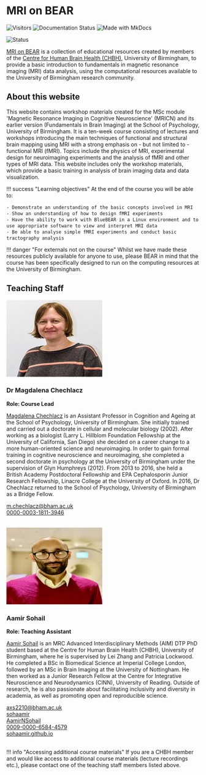 # MRI on BEAR 

<!-- Visitor Count and Documentation Info -->
![Visitors](https://pageview.vercel.app/?github_user=chbh-opensource) ![Documentation Status](https://img.shields.io/badge/docs-passing-brightgreen) ![Made with MkDocs](https://img.shields.io/badge/Made%20with-MkDocs-blue)

![Status](https://img.shields.io/badge/Status-Work%20in%20Progress%20|%20Pre--release-orange)

[MRI on BEAR](https://github.com/chbh-opensource/mri-on-bear-edu) is a collection of educational resources created by members of the [Centre for Human Brain Health (CHBH)](https://www.birmingham.ac.uk/research/centre-for-human-brain-health), University of Birmingham, to provide a basic introduction to fundamentals in magnetic resonance imaging (MRI) data analysis, using the computational resources available to the University of Birmingham research community.

## About this website

This website contains workshop materials created for the MSc module 'Magnetic Resonance Imaging in Cognitive Neuroscience' (MRICN) and its earlier version (Fundamentals in Brain Imaging) at the School of Psychology, University of Birmingham. It is a ten-week course consisting of lectures and workshops introducing the main techniques of functional and structural brain mapping using MRI with a strong emphasis on - but not limited to - functional MRI (fMRI). Topics include the physics of MRI, experimental design for neuroimaging experiments and the analysis of fMRI and other types of MRI data. This website includes only the workshop materials, which provide a basic training in analysis of brain imaging data and data visualization. 

!!! success "Learning objectives"
    At the end of the course you will be able to:

    - Demonstrate an understanding of the basic concepts involved in MRI
    - Show an understanding of how to design fMRI experiments
    - Have the ability to work with BlueBEAR in a Linux environment and to use appropriate software to view and interpret MRI data
    - Be able to analyse simple fMRI experiments and conduct basic tractography analysis

!!! danger "For externals not on the course"
    Whilst we have made these resources publicly available for anyone to use, please BEAR in mind that the course has been specifically designed to run on the computing resources at the University of Birmingham.

## Teaching Staff

<p>
  <img src="assets/images/main_page/magda.jpg" alt="Magda" width="250" height="200">
</p>

<h3>Dr Magdalena Chechlacz</h3>
<b>Role: Course Lead</b>

[Magdalena Chechlacz](https://www.birmingham.ac.uk/staff/profiles/psychology/chechlacz-magda) is an Assistant Professor in Cognition and Ageing at the School of Psychology, University of Birmingham. She initially trained and carried out a doctorate in cellular and molecular biology (2002). After working as a biologist (Larry L. Hillblom Foundation Fellowship at the University of California, San Diego) she decided on a career change to a more human-oriented science and neuroimaging. In order to gain formal training in cognitive neuroscience and neuroimaging, she completed a second doctorate in psychology at the University of Birmingham under the supervision of Glyn Humphreys (2012). From 2013 to 2016, she held a British Academy Postdoctoral Fellowship and EPA Cephalosporin Junior Research Fellowship, Linacre College at the University of Oxford. In 2016, Dr Chechlacz returned to the School of Psychology, University of Birmingham as a Bridge Fellow.

<div class="social-links">
<div class="social-item"><a href="mailto:m.chechlacz@bham.ac.uk"><i class="fa-solid fa-envelope fa-xl"></i> m.chechlacz@bham.ac.uk</a></div>
<div class="social-item"><a href="https://orcid.org/0000-0003-1811-3946" target="_blank"><i class="fa-brands fa-orcid fa-xl"></i> 0000-0003-1811-3946</a></div>
</div>
<br>
<p>
  <img src="assets/images/main_page/aamir.png" alt="Aamir" width="250" height="200">
</p>

<h3>Aamir Sohail</h3>
<b>Role: Teaching Assistant</b>

[Aamir Sohail](https://sohaamir.github.io/) is an MRC Advanced Interdisciplinary Methods (AIM) DTP PhD student based at the Centre for Human Brain Health (CHBH), University of Birmingham, where he is supervised by Lei Zhang and Patricia Lockwood. He completed a BSc in Biomedical Science at Imperial College London, followed by an MSc in Brain Imaging at the University of Nottingham. He then worked as a Junior Research Fellow at the Centre for Integrative Neuroscience and Neurodynamics (CINN), University of Reading. Outside of research, he is also passionate about facilitating inclusivity and diversity in academia, as well as promoting open and reproducible science.

<div class="social-links">
<div class="social-item"><a href="mailto:axs2210@bham.ac.uk"><i class="fa-solid fa-envelope fa-xl"></i> axs2210@bham.ac.uk</a></div>
<div class="social-item"><a href="https://github.com/sohaamir" target="_blank"><i class="fa-brands fa-github fa-xl"></i> sohaamir</a></div>
<div class="social-item"><a href="https://twitter.com/AamirNSohail" target="_blank"><i class="fa-brands fa-x-twitter fa-xl"></i> AamirNSohail</a></div>
<div class="social-item"><a href="https://orcid.org/0009-0000-6584-4579" target="_blank"><i class="fa-brands fa-orcid fa-xl"></i> 0009-0000-6584-4579</a></div>
<div class="social-item"><a href="https://sohaamir.github.io/" target="_blank"><i class="fa-solid fa-globe fa-xl" style="color: #87CEEB;"></i> sohaamir.github.io</a></div>
</div>

<br>

!!! info "Accessing additional course materials"
    If you are a CHBH member and would like access to additional course materials (lecture recordings etc.), please contact one of the teaching staff members listed above.

<br>
